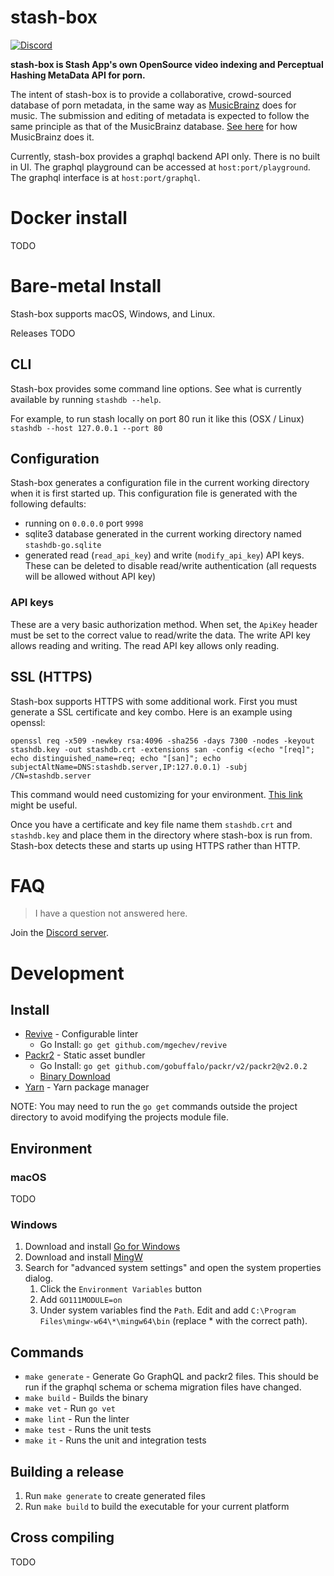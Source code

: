 # stash-box

[![Discord](https://img.shields.io/discord/559159668438728723.svg?logo=discord)](https://discord.gg/2TsNFKt)

**stash-box is Stash App's own OpenSource video indexing and Perceptual Hashing MetaData API for porn.**

The intent of stash-box is to provide a collaborative, crowd-sourced database of porn metadata, in the same way as [MusicBrainz](https://musicbrainz.org/) does for music. The submission and editing of metadata is expected to follow the same principle as that of the MusicBrainz database. [See here](https://musicbrainz.org/doc/Editing_FAQ) for how MusicBrainz does it.

Currently, stash-box provides a graphql backend API only. There is no built in UI. The graphql playground can be accessed at `host:port/playground`. The graphql interface is at `host:port/graphql`.

# Docker install

TODO

# Bare-metal Install

Stash-box supports macOS, Windows, and Linux.  

Releases TODO

## CLI

Stash-box provides some command line options.  See what is currently available by running `stashdb --help`.

For example, to run stash locally on port 80 run it like this (OSX / Linux) `stashdb --host 127.0.0.1 --port 80`

## Configuration

Stash-box generates a configuration file in the current working directory when it is first started up. This configuration file is generated with the following defaults:
- running on `0.0.0.0` port `9998`
- sqlite3 database generated in the current working directory named `stashdb-go.sqlite`
- generated read (`read_api_key`) and write (`modify_api_key`) API keys. These can be deleted to disable read/write authentication (all requests will be allowed without API key)

### API keys

These are a very basic authorization method. When set, the `ApiKey` header must be set to the correct value to read/write the data. The write API key allows reading and writing. The read API key allows only reading.

## SSL (HTTPS)

Stash-box supports HTTPS with some additional work.  First you must generate a SSL certificate and key combo.  Here is an example using openssl:

`openssl req -x509 -newkey rsa:4096 -sha256 -days 7300 -nodes -keyout stashdb.key -out stashdb.crt -extensions san -config <(echo "[req]"; echo distinguished_name=req; echo "[san]"; echo subjectAltName=DNS:stashdb.server,IP:127.0.0.1) -subj /CN=stashdb.server`

This command would need customizing for your environment.  [This link](https://stackoverflow.com/questions/10175812/how-to-create-a-self-signed-certificate-with-openssl) might be useful.

Once you have a certificate and key file name them `stashdb.crt` and `stashdb.key` and place them in the directory where stash-box is run from. Stash-box detects these and starts up using HTTPS rather than HTTP.

# FAQ

> I have a question not answered here.

Join the [Discord server](https://discord.gg/2TsNFKt).

# Development

## Install

* [Revive](https://github.com/mgechev/revive) - Configurable linter
    * Go Install: `go get github.com/mgechev/revive`
* [Packr2](https://github.com/gobuffalo/packr/tree/v2.0.2/v2) - Static asset bundler
    * Go Install: `go get github.com/gobuffalo/packr/v2/packr2@v2.0.2`
    * [Binary Download](https://github.com/gobuffalo/packr/releases)
* [Yarn](https://yarnpkg.com/en/docs/install) - Yarn package manager

NOTE: You may need to run the `go get` commands outside the project directory to avoid modifying the projects module file.

## Environment

### macOS

TODO

### Windows

1. Download and install [Go for Windows](https://golang.org/dl/)
2. Download and install [MingW](https://sourceforge.net/projects/mingw-w64/)
3. Search for "advanced system settings" and open the system properties dialog.
    1. Click the `Environment Variables` button
    2. Add `GO111MODULE=on`
    3. Under system variables find the `Path`.  Edit and add `C:\Program Files\mingw-w64\*\mingw64\bin` (replace * with the correct path).

## Commands

* `make generate` - Generate Go GraphQL and packr2 files. This should be run if the graphql schema or schema migration files have changed.
* `make build` - Builds the binary
* `make vet` - Run `go vet`
* `make lint` - Run the linter
* `make test` - Runs the unit tests
* `make it` - Runs the unit and integration tests

## Building a release

1. Run `make generate` to create generated files 
2. Run `make build` to build the executable for your current platform

## Cross compiling

TODO
